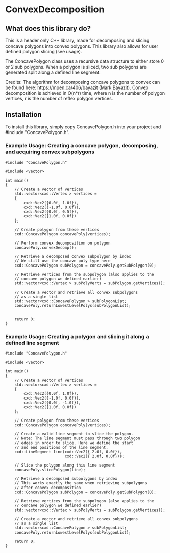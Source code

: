 # ConvexDecomposition
## What does this library do?
This is a header only C++ library, made for decomposing and slicing concave polygons into convex polygons. This library also allows for user defined polygon slicing (see usage). 

The ConcavePolygon class uses a recursive data structure to either store 0 or 2 sub polygons. When a polygon is sliced, two sub polygons are generated split along a defined line segment.

Credits: The algorithm for decomposing concave polygons to convex can be found here: https://mpen.ca/406/bayazit (Mark Bayazit). Convex decomposition is achieved in O(n*r) time, where n is the number of polygon vertices, r is the number of reflex polygon vertices.


## Installation
To install this library, simply copy ConcavePolygon.h into your project and #include "ConcavePolygon.h".

### Example Usage: Creating a concave polygon, decomposing, and acquiring convex subpolygons

```
#include "ConcavePolygon.h"

#include <vector>

int main()
{
    // Create a vector of vertices
    std::vector<cxd::Vertex > vertices =
    {
        cxd::Vec2({0.0f, 1.0f}),
        cxd::Vec2({-1.0f, 0.0f}),
        cxd::Vec2({0.0f, 0.5f}),
        cxd::Vec2({1.0f, 0.0f})
    };

    // Create polygon from these vertices
    cxd::ConcavePolygon concavePoly(vertices);

    // Perform convex decomposition on polygon
    concavePoly.convexDecomp();

    // Retrieve a decomposed convex subpolygon by index
    // We still use the concave poly type here
    cxd::ConcavePolygon subPolygon = concavePoly.getSubPolygon(0);

    // Retrieve vertices from the subpolygon (also applies to the
    // concave polygon we defined earlier)
    std::vector<cxd::Vertex > subPolyVerts = subPolygon.getVertices();

    // Create a vector and retrieve all convex subpolygons
    // as a single list
    std::vector<cxd::ConcavePolygon > subPolygonList;
    concavePoly.returnLowestLevelPolys(subPolygonList);


    return 0;
}
```

### Example Usage: Creating a polygon and slicing it along a defined line segment
```
#include "ConcavePolygon.h"

#include <vector>

int main()
{
    // Create a vector of vertices
    std::vector<cxd::Vertex > vertices =
    {
        cxd::Vec2({0.0f, 1.0f}),
        cxd::Vec2({-1.0f, 0.0f}),
        cxd::Vec2({0.0f, -1.0f}),
        cxd::Vec2({1.0f, 0.0f})
    };

    // Create polygon from these vertices
    cxd::ConcavePolygon concavePoly(vertices);

    // Create a valid line segment to slice the polygon.
    // Note: The line segment must pass through two polygon
    // edges in order to slice. Here we define the start
    // and end positions of the line segment.
    cxd::LineSegment line(cxd::Vec2({-2.0f, 0.0f}),
                          cxd::Vec2({ 2.0f, 0.0f}));

    // Slice the polygon along this line segment
    concavePoly.slicePolygon(line);

    // Retrieve a decomposed subpolygons by index
    // This works exactly the same when retrieving subpolygons
    // after convex decomposition
    cxd::ConcavePolygon subPolygon = concavePoly.getSubPolygon(0);

    // Retrieve vertices from the subpolygon (also applies to the
    // concave polygon we defined earlier)
    std::vector<cxd::Vertex > subPolyVerts = subPolygon.getVertices();

    // Create a vector and retrieve all convex subpolygons
    // as a single list
    std::vector<cxd::ConcavePolygon > subPolygonList;
    concavePoly.returnLowestLevelPolys(subPolygonList);

    return 0;
}
```
